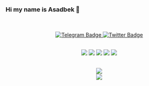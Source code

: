 ### Hi my name is Asadbek 👋

<!--
**faxriddinovasadbek/faxriddinovasadbek** is a ✨ _special_ ✨ repository because its `README.md` (this file) appears on your GitHub profile.

Here are some ideas to get you started:

- 🔭 I’m currently working on ...
- 🌱 I’m currently learning ...
- 👯 I’m looking to collaborate on ...
- 🤔 I’m looking for help with ...
- 💬 Ask me about ...
- 📫 How to reach me: ...
- 😄 Pronouns: ...
- ⚡ Fun fact: ...
-->



<br>
<br>
<div align="center">
 </a> 
  <a href="https://t.me/Asad15576">
    <img src="https://img.shields.io/badge/Telegram-blue?style=for-the-badge&logo=telegram&logoColor=white" alt="Telegram Badge"/>
  </a>
  <a href="https://www.linkedin.com/in/asadbek-faxriddinov/">
    <img src="https://img.shields.io/badge/LinkedIn-blue?style=for-the-badge&logo=linkedin&logoColor=white" alt="Twitter Badge"/>
  </a>
  <br>
  <br>

![](http://github-profile-summary-cards.vercel.app/api/cards/profile-details?username=faxriddinovasadbek&theme=algolia) 
![](http://github-profile-summary-cards.vercel.app/api/cards/repos-per-language?username=faxriddinovasadbek&theme=algolia) 
![](http://github-profile-summary-cards.vercel.app/api/cards/most-commit-language?username=faxriddinovasadbek&theme=algolia) 
![](http://github-profile-summary-cards.vercel.app/api/cards/stats?username=faxriddinovasadbek&theme=algolia) 
![](http://github-profile-summary-cards.vercel.app/api/cards/productive-time?username=faxriddinovasadbek&theme=algolia&utcOffset=8) 

  
<br/>
<div align="center">
    <img src="https://skillicons.dev/icons?i=git,github,linux,python,c" /><br>
    <img src="https://skillicons.dev/icons?i=vscode,linkedin,mysql,go" /><br>
</div>
</div>
